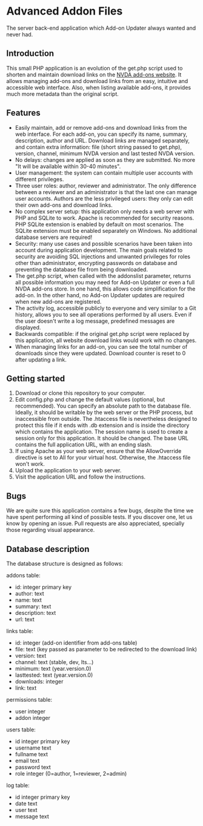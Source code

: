 # Advanced Addon Files

The server back-end application which Add-on Updater always wanted and never had.

## Introduction

This small PHP application is an evolution of the get.php script used to shorten and maintain download links on the [NVDA add-ons website](https://addons.nvda-project.org). It allows managing add-ons and download links from an easy, intuitive and accessible web interface. Also, when listing available add-ons, it provides much more metadata than the original script.

## Features

* Easily maintain, add or remove add-ons and download links from the web interface. For each add-on, you can specify its name, summary, description, author and URL. Download links are managed separately, and contain extra information: file (short string passed to get.php), version, channel, minimum NVDA version and last tested NVDA version.
* No delays: changes are applied as soon as they are submitted. No more "It will be available within 30-40 minutes".
* User management: the system can contain multiple user accounts with different privileges.
* Three user roles: author, reviewer and administrator. The only difference between a reviewer and an administrator is that the last one can manage user accounts. Authors are the less privileged users: they only can edit their own add-ons and download links.
* No complex server setup: this application only needs a web server with PHP and SQLite to work. Apache is recommended for security reasons. PHP SQLite extension is enabled by default on most scenarios. The SQLite extension must be enabled separately on Windows. No additional database servers are required!
* Security: many use cases and possible scenarios have been taken into account during application development. The main goals related to security are avoiding SQL injections and unwanted privileges for roles other than administrator, encrypting passwords on database and preventing the database file from being downloaded.
* The get.php script, when called with the addonslist parameter, returns all possible information you may need for Add-on Updater or even a full NVDA add-ons store. In one hand, this allows code simplification for the add-on. In the other hand, no Add-on Updater updates are required when new add-ons are registered.
* The activity log, accessible publicly to everyone and very similar to a Git history, allows you to see all operations performed by all users. Even if the user doesn't write a log message, predefined messages are displayed.
* Backwards compatible: if the original get.php script were replaced by this application, all website download links would work with no changes.
* When managing links for an add-on, you can see the total number of downloads since they were updated. Download counter is reset to 0 after updating a link.

## Getting started

1. Download or clone this repository to your computer.
2. Edit config.php and change the default values (optional, but recommended). You can specify an absolute path to the database file. Ideally, it should be writable by the web server or the PHP process, but inaccessible from outside. The .htaccess file is nevertheless designed to protect this file if it ends with .db extension and is inside the directory which contains the application. The session name is used to create a session only for this application. It should be changed. The base URL contains the full application URL, with an ending slash.
3. If using Apache as your web server, ensure that the AllowOverride directive is set to All for your virtual host. Otherwise, the .htaccess file won't work.
4. Upload the application to your web server.
5. Visit the application URL and follow the instructions.

## Bugs

We are quite sure this application contains a few bugs, despite the time we have spent performing all kind of possible tests. If you discover one, let us know by opening an issue. Pull requests are also appreciated, specially those regarding visual appearance.

## Database description

The database structure is designed as follows:

addons table:
* id: integer primary key
* author: text
* name: text
* summary: text
* description: text
* url: text

links table:
* id: integer (add-on identifier from add-ons table)
* file: text (key passed as parameter to be redirected to the download link)
* version: text
* channel: text (stable, dev, lts...)
* minimum: text (year.version.0)
* lasttested: text (year.version.0)
* downloads: integer
* link: text

permissions table:
* user integer
* addon integer

users table:
* id integer primary key
* username text
* fullname text
* email text
* password text
* role integer (0=author, 1=reviewer, 2=admin)

log table:
* id integer primary key
* date text
* user text
* message text
